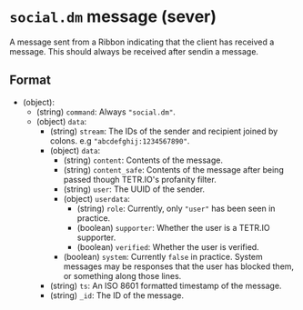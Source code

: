 # `social.dm` message (sever)

A message sent from a Ribbon indicating that the client has received a message. This should always be received after sendin a message.

## Format

* (object):
  * (string) `command`: Always `"social.dm"`.
  * (object) `data`:
    * (string) `stream`: The IDs of the sender and recipient joined by colons. e.g `"abcdefghij:1234567890"`.
    * (object) `data`:
      * (string) `content`: Contents of the message.
      * (string) `content_safe`: Contents of the message after being passed though TETR.IO's profanity filter.
      * (string) `user`: The UUID of the sender.
      * (object) `userdata`:
        * (string) `role`: Currently, only `"user"` has been seen in practice.
        * (boolean) `supporter`: Whether the user is a TETR.IO supporter.
        * (boolean) `verified`: Whether the user is verified.
      * (boolean) `system`: Currently `false` in practice. System messages may be responses that the user has blocked them, or something along those lines.
    * (string) `ts`: An ISO 8601 formatted timestamp of the message.
    * (string) `_id`: The ID of the message.
